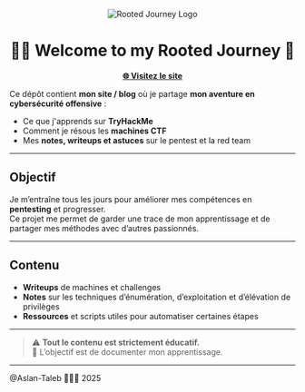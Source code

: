 <p align="center">
  <img src="https://media.giphy.com/media/jzHFPlw89eTqU/giphy.gif" alt="Rooted Journey Logo" />
  <h1 align="center">🕵️‍♂️ Welcome to my Rooted Journey 🔐</h1>
  <p align="center">
    <a href="https://aslan-taleb.github.io/rooted-journey/"><b>🌐 Visitez le site</b></a>
  </p>
</p>

Ce dépôt contient **mon site / blog** où je partage **mon aventure en cybersécurité offensive** :  
- Ce que j'apprends sur **TryHackMe**  
- Comment je résous les **machines CTF**  
- Mes **notes, writeups et astuces** sur le pentest et la red team  

---

## Objectif

Je m’entraîne tous les jours pour améliorer mes compétences en **pentesting** et progresser.  
Ce projet me permet de garder une trace de mon apprentissage et de partager mes méthodes avec d’autres passionnés.

---

## Contenu

- **Writeups** de machines et challenges  
- **Notes** sur les techniques d’énumération, d’exploitation et d’élévation de privilèges  
- **Ressources** et scripts utiles pour automatiser certaines étapes  

---

> ⚠️ **Tout le contenu est strictement éducatif.**  
> 🎯 L’objectif est de documenter mon apprentissage.

---

@Aslan-Taleb 🕵️‍♂️🔐 2025
